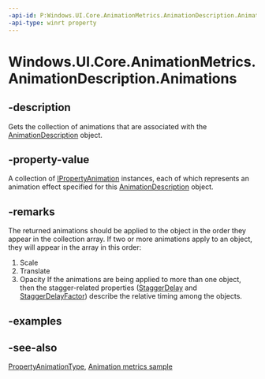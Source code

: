 ```yaml
---
-api-id: P:Windows.UI.Core.AnimationMetrics.AnimationDescription.Animations
-api-type: winrt property
---
```


<!-- Property syntax
public Windows.Foundation.Collections.IVectorView<Windows.UI.Core.AnimationMetrics.IPropertyAnimation> Animations { get; }
-->

# Windows.UI.Core.AnimationMetrics.AnimationDescription.Animations

## -description
Gets the collection of animations that are associated with the [AnimationDescription](animationdescription.md) object.

## -property-value
A collection of [IPropertyAnimation](ipropertyanimation.md) instances, each of which represents an animation effect specified for this [AnimationDescription](animationdescription.md) object.

## -remarks
The returned animations should be applied to the object in the order they appear in the collection array. If two or more animations apply to an object, they will appear in the array in this order:

1. Scale
1. Translate
1. Opacity
If the animations are being applied to more than one object, then the stagger-related properties ([StaggerDelay](animationdescription_staggerdelay.md) and [StaggerDelayFactor](animationdescription_staggerdelayfactor.md)) describe the relative timing among the objects.

## -examples

## -see-also
[PropertyAnimationType](propertyanimationtype.md), [Animation metrics sample](https://github.com/microsoft/Windows-universal-samples/tree/master/Samples/AnimationMetrics)

